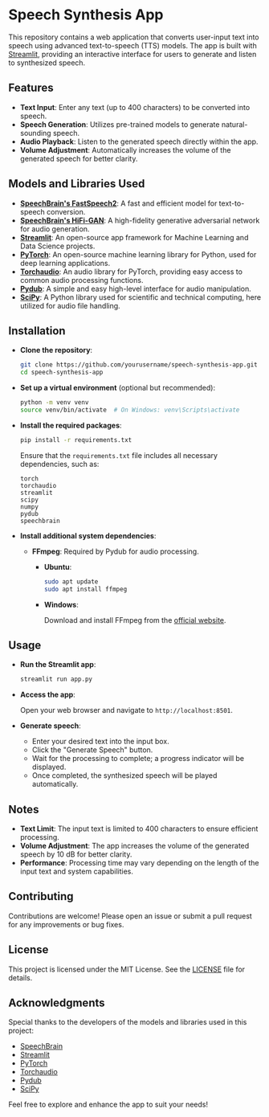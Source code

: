 # Speech Synthesis App

This repository contains a web application that converts user-input text into speech using advanced text-to-speech (TTS) models. The app is built with [Streamlit](https://streamlit.io/), providing an interactive interface for users to generate and listen to synthesized speech.

## Features

- **Text Input**: Enter any text (up to 400 characters) to be converted into speech.
- **Speech Generation**: Utilizes pre-trained models to generate natural-sounding speech.
- **Audio Playback**: Listen to the generated speech directly within the app.
- **Volume Adjustment**: Automatically increases the volume of the generated speech for better clarity.

## Models and Libraries Used

- **[SpeechBrain's FastSpeech2](https://github.com/speechbrain/speechbrain)**: A fast and efficient model for text-to-speech conversion.
- **[SpeechBrain's HiFi-GAN](https://github.com/speechbrain/speechbrain)**: A high-fidelity generative adversarial network for audio generation.
- **[Streamlit](https://github.com/streamlit/streamlit)**: An open-source app framework for Machine Learning and Data Science projects.
- **[PyTorch](https://pytorch.org/)**: An open-source machine learning library for Python, used for deep learning applications.
- **[Torchaudio](https://pypi.org/project/torchaudio/)**: An audio library for PyTorch, providing easy access to common audio processing functions.
- **[Pydub](https://pypi.org/project/pydub/)**: A simple and easy high-level interface for audio manipulation.
- **[SciPy](https://scipy.org/)**: A Python library used for scientific and technical computing, here utilized for audio file handling.

## Installation

- **Clone the repository**:

  ```bash
  git clone https://github.com/yourusername/speech-synthesis-app.git
  cd speech-synthesis-app
  ```

- **Set up a virtual environment** (optional but recommended):

  ```bash
  python -m venv venv
  source venv/bin/activate  # On Windows: venv\Scripts\activate
  ```

- **Install the required packages**:

  ```bash
  pip install -r requirements.txt
  ```

  Ensure that the `requirements.txt` file includes all necessary dependencies, such as:

  ```
  torch
  torchaudio
  streamlit
  scipy
  numpy
  pydub
  speechbrain
  ```

- **Install additional system dependencies**:

  - **FFmpeg**: Required by Pydub for audio processing.

    - **Ubuntu**:

      ```bash
      sudo apt update
      sudo apt install ffmpeg
      ```

    - **Windows**:

      Download and install FFmpeg from the [official website](https://ffmpeg.org/download.html).

## Usage

- **Run the Streamlit app**:

  ```bash
  streamlit run app.py
  ```

- **Access the app**:

  Open your web browser and navigate to `http://localhost:8501`.

- **Generate speech**:

  - Enter your desired text into the input box.
  - Click the "Generate Speech" button.
  - Wait for the processing to complete; a progress indicator will be displayed.
  - Once completed, the synthesized speech will be played automatically.

## Notes

- **Text Limit**: The input text is limited to 400 characters to ensure efficient processing.
- **Volume Adjustment**: The app increases the volume of the generated speech by 10 dB for better clarity.
- **Performance**: Processing time may vary depending on the length of the input text and system capabilities.

## Contributing

Contributions are welcome! Please open an issue or submit a pull request for any improvements or bug fixes.

## License

This project is licensed under the MIT License. See the [LICENSE](LICENSE) file for details.

## Acknowledgments

Special thanks to the developers of the models and libraries used in this project:

- [SpeechBrain](https://github.com/speechbrain/speechbrain)
- [Streamlit](https://github.com/streamlit/streamlit)
- [PyTorch](https://pytorch.org/)
- [Torchaudio](https://pypi.org/project/torchaudio/)
- [Pydub](https://pypi.org/project/pydub/)
- [SciPy](https://scipy.org/)

Feel free to explore and enhance the app to suit your needs!
